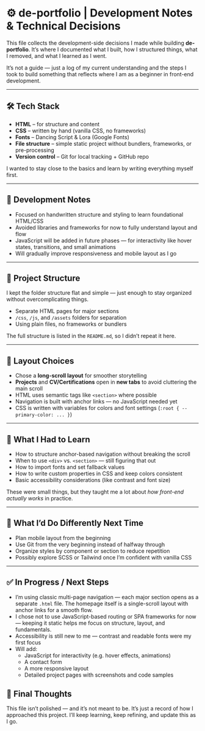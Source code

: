 # ⚙️ de-portfolio | Development Notes & Technical Decisions

This file collects the development-side decisions I made while building **de-portfolio**. It’s where I documented what I built, how I structured things, what I removed, and what I learned as I went.

It’s not a guide — just a log of my current understanding and the steps I took to build something that reflects where I am as a beginner in front-end development.

---

## 🛠️ Tech Stack

- **HTML** – for structure and content  
- **CSS** – written by hand (vanilla CSS, no frameworks)   
- **Fonts** – Dancing Script & Lora (Google Fonts)  
- **File structure** – simple static project without bundlers, frameworks, or pre-processing
- **Version control** – Git for local tracking + GitHub repo

I wanted to stay close to the basics and learn by writing everything myself first.

---

## 🔧 Development Notes

- Focused on handwritten structure and styling to learn foundational HTML/CSS 
- Avoided libraries and frameworks for now to fully understand layout and flow    
- JavaScript will be added in future phases — for interactivity like hover states, transitions, and small animations 
- Will gradually improve responsiveness and mobile layout as I go

---

## 📁 Project Structure

I kept the folder structure flat and simple — just enough to stay organized without overcomplicating things.

- Separate HTML pages for major sections   
- `/css`, `/js`, and `/assets` folders for separation  
- Using plain files, no frameworks or bundlers

The full structure is listed in the `README.md`, so I didn’t repeat it here.

---

## 🧱 Layout Choices

- Chose a **long-scroll layout** for smoother storytelling  
- **Projects** and **CV/Certifications** open in **new tabs** to avoid cluttering the main scroll  
- HTML uses semantic tags like `<section>` where possible  
- Navigation is built with anchor links — no JavaScript needed yet  
- CSS is written with variables for colors and font settings (`:root { --primary-color: ... }`)

---

## 🧠 What I Had to Learn

- How to structure anchor-based navigation without breaking the scroll  
- When to use `<div>` vs. `<section>` — still figuring that out  
- How to import fonts and set fallback values
- How to write custom properties in CSS and keep colors consistent  
- Basic accessibility considerations (like contrast and font size)

These were small things, but they taught me a lot about *how front-end actually works* in practice.

---

## 🔄 What I’d Do Differently Next Time

- Plan mobile layout from the beginning  
- Use Git from the very beginning instead of halfway through  
- Organize styles by component or section to reduce repetition  
- Possibly explore SCSS or Tailwind once I’m confident with vanilla CSS

---

## ✅ In Progress / Next Steps


- I’m using classic multi-page navigation — each major section opens as a separate `.html` file. The homepage itself is a single-scroll layout with anchor links for a smooth flow.
- I chose not to use JavaScript-based routing or SPA frameworks for now — keeping it static helps me focus on structure, layout, and fundamentals.
- Accessibility is still new to me — contrast and readable fonts were my first focus  
- Will add:
  - JavaScript for interactivity (e.g. hover effects, animations)
  - A contact form  
  - A more responsive layout   
  - Detailed project pages with screenshots and code samples

## 💭 Final Thoughts

This file isn’t polished — and it’s not meant to be. It’s just a record of how I approached this project. I’ll keep learning, keep refining, and update this as I go.
